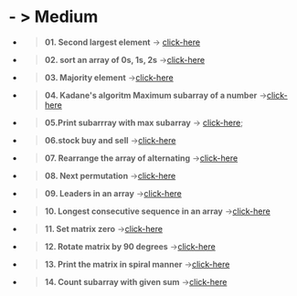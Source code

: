 #  - > Medium

- > **01. Second largest element** &#8594; [click-here](./2Sum%20problem.js)

 - > **02. sort an array of 0s, 1s, 2s** &#8594;[click-here](./02.%20Sort%20an%20array%20of%200s,1s,2s%20.js)

  - > **03. Majority element** &#8594;[click-here](./03.%20Majority%20element.js)

   - > **04. Kadane's algoritm Maximum subarray of a number** &#8594;[click-here](./04.%20Kadane's%20Algorithm%20-%20Maximum%20subarray%20sum%20in%20an%20array.js)


- > **05.Print subarrray with max subarray** &#8594;
    [click-here](./05.%20Print%20subarray%20with%20max%20subarray.js);


 - > **06.stock buy and sell** &#8594;[click-here](./06.%20Stock%20buy%20and%20sell.js)


 - > **07. Rearrange the array of alternating** &#8594;[click-here](./07.%20Rearrange%20the%20array%20in%20alternating.js)
- > **08. Next permutation** &#8594;[click-here](./08.%20Next%20permutation.js)
    
- > **09. Leaders in an array** &#8594;[click-here](./09.%20Leaders%20in%20an%20array%20problem.js)

 - > **10. Longest consecutive sequence in an array** &#8594;[click-here](./10.%20Longest%20consecutive%20e%20sequence%20in%20an%20array.js)

 - > **11. Set matrix zero** &#8594;[click-here](./11.%20Set%20matrix%20zeros.js)

 - > **12. Rotate matrix by 90 degrees** &#8594;[click-here](./12.%20Rotate%20Matrix%20by%2090%20degrees.js)

 - > **13. Print the matrix in spiral manner** &#8594;[click-here](./13.%20Print%20the%20matrix%20in%20spiral%20manner.js)

 - > **14. Count subarray with given sum** &#8594;[click-here](./14.%20Count%20subarrays%20with%20given%20sum.js)



      